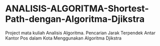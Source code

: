 # ANALISIS-ALGORITMA-Shortest-Path-dengan-Algoritma-Djikstra
Project mata kuliah Analisis Algoritma. Pencarian Jarak Terpendek Antar Kantor Pos dalam Kota Menggunakan  Algoritma Djikstra
